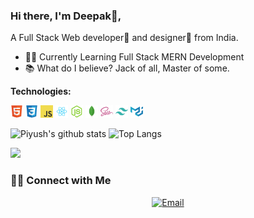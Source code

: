 ### Hi there, I'm Deepak👦,
A Full Stack Web developer🎯 and designer🌈 from India.

- 👨‍💻 Currently Learning Full Stack MERN Development
- 📚 What do I believe? Jack of all, Master of some.


**Technologies:**  

<code><img height="20" src="https://github.com/devicons/devicon/blob/master/icons/html5/html5-original.svg"></code>
<code><img height="20" src="https://github.com/devicons/devicon/blob/master/icons/css3/css3-original.svg"></code>
<code><img height="20" src="https://raw.githubusercontent.com/github/explore/80688e429a7d4ef2fca1e82350fe8e3517d3494d/topics/javascript/javascript.png"></code>
<code><img height="20" src="https://raw.githubusercontent.com/github/explore/80688e429a7d4ef2fca1e82350fe8e3517d3494d/topics/react/react.png"></code>
<code><img height="20" src="https://github.com/devicons/devicon/blob/master/icons/nodejs/nodejs-original.svg"></code>
<code><img height="20" src="https://github.com/devicons/devicon/blob/master/icons/mongodb/mongodb-original.svg"></code>
<code><img height="20" src="https://raw.githubusercontent.com/github/explore/80688e429a7d4ef2fca1e82350fe8e3517d3494d/topics/sass/sass.png"></code>
<code><img height="20" src="https://github.com/devicons/devicon/blob/master/icons/tailwindcss/tailwindcss-plain.svg"></code>
<code><img height="20" src="https://github.com/devicons/devicon/blob/master/icons/materialui/materialui-original.svg"></code>


![Piyush's github stats](https://github-readme-stats.vercel.app/api?username=deepanwar&theme=tokyonight&show_icons=true&hide=["issues"])
![Top Langs](https://github-readme-stats.vercel.app/api/top-langs/?username=deepanwar&theme=tokyonight&layout=compact)

![](https://komarev.com/ghpvc/?username=deepanwar)

<h3> 🤝🏻 Connect with Me </h3>

<p align="center">
 <!-- <a href="https://www.adityavsingh.com/"><img alt="Website" src="https://img.shields.io/badge/Website--blue?style=flat-square&logo=google-chrome"></a> -->
<!--<a href="https://www.linkedin.com/in/piyush-eon/"><img alt="LinkedIn" src="https://img.shields.io/badge/LinkedIn--blue?style=flat-square&logo=linkedin"></a>-->
<!--<a href="https://www.instagram.com/piyush.vo/"><img alt="Instagram" src="https://img.shields.io/badge/Instagram--blue?style=flat-square&logo=instagram"></a>-->
<a href="mailto:piyushagarwalvo@gmail.com"><img alt="Email" src="https://img.shields.io/badge/Email-deep.kmr.oct@gmail.com-blue?style=flat-square&logo=gmail"></a>
</p>

 <!--⭐️ From [Deepak Kumar](https://github.com/deepanwar)-->
